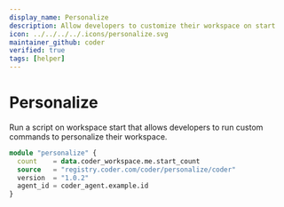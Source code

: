 ```yaml
---
display_name: Personalize
description: Allow developers to customize their workspace on start
icon: ../../../../.icons/personalize.svg
maintainer_github: coder
verified: true
tags: [helper]
---
```


# Personalize

Run a script on workspace start that allows developers to run custom commands to personalize their workspace.

```tf
module "personalize" {
  count    = data.coder_workspace.me.start_count
  source   = "registry.coder.com/coder/personalize/coder"
  version  = "1.0.2"
  agent_id = coder_agent.example.id
}
```
